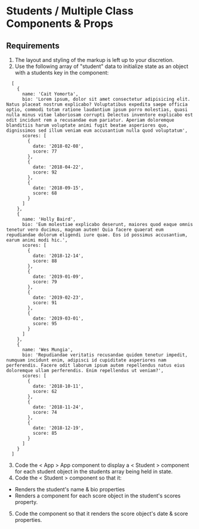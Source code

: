 

# Students / Multiple Class Components & Props

## Requirements

1. The layout and styling of the markup is left up to your discretion.
2. Use the following array of "student" data to initialize state as an object with a students key in the <App> component:
<!-- -->
      [
        {
          name: 'Cait Yomorta',
          bio: 'Lorem ipsum, dolor sit amet consectetur adipisicing elit. Natus placeat nostrum explicabo? Voluptatibus expedita saepe officia optio, commodi totam ratione laudantium ipsum porro molestias, quasi nulla minus vitae laboriosam corrupti Delectus inventore explicabo est odit incidunt rem a recusandae eum pariatur. Aperiam doloremque blanditiis harum voluptate animi fugit beatae asperiores quo, dignissimos sed illum veniam eum accusantium nulla quod voluptatum',
          scores: [
            {
              date: '2018-02-08',
              score: 77
            },
            {
              date: '2018-04-22',
              score: 92
            },
            {
              date: '2018-09-15',
              score: 68
            }
          ]
        },
        {
          name: 'Holly Baird',
          bio: 'Eum molestiae explicabo deserunt, maiores quod eaque omnis tenetur vero ducimus, magnam autem! Quia facere quaerat eum repudiandae dolorum eligendi iure quae. Eos id possimus accusantium, earum animi modi hic.',
          scores: [
            {
              date: '2018-12-14',
              score: 88
            },
            {
              date: '2019-01-09',
              score: 79
            },
            {
              date: '2019-02-23',
              score: 91
            },
            {
              date: '2019-03-01',
              score: 95
            }
          ]
        },
        {
          name: 'Wes Mungia',
          bio: 'Repudiandae veritatis recusandae quidem tenetur impedit, numquam incidunt enim, adipisci id cupiditate asperiores nam perferendis. Facere odit laborum ipsum autem repellendus natus eius doloremque ullam perferendis. Enim repellendus ut veniam?',
          scores: [
            {
              date: '2018-10-11',
              score: 62
            },
            {
              date: '2018-11-24',
              score: 74
            },
            {
              date: '2018-12-19',
              score: 85
            }
          ]
        }
      ]
3. Code the < App > App component to display a < Student > component for each student object in the students array being held in state.
4. Code the < Student > component so that it:
  - Renders the student's name & bio properties
  - Renders a <Score> component for each score object in the student's scores property.
5. Code the <Score> component so that it renders the score object's date & score properties.
